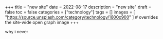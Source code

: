+++
title = "new site"
date = 2022-08-17
description = "new site"
draft = false
toc = false
categories = ["technology"]
tags = []
images = [
  "https://source.unsplash.com/category/technology/1600x900"
] # overrides the site-wide open graph image
+++

why i never 
